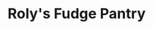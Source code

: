 ---
title: "Roly's Fudge Pantry"
url: /bowness-on-windermere/rolys-fudge-pantry/
shop: confectionery
---